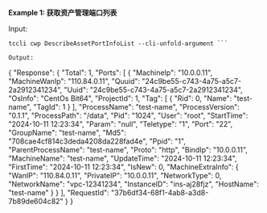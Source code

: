**Example 1: 获取资产管理端口列表**



Input: 

```
tccli cwp DescribeAssetPortInfoList --cli-unfold-argument ```

Output: 
```
{
    "Response": {
        "Total": 1,
        "Ports": [
            {
                "MachineIp": "10.0.0.11",
                "MachineWanIp": "110.84.0.11",
                "Quuid": "24c9be55-c743-4a75-a5c7-2a2912341234",
                "Uuid": "24c9be55-c743-4a75-a5c7-2a2912341234",
                "OsInfo": "CentOs Bit64",
                "ProjectId": 1,
                "Tag": [
                    {
                        "Rid": 0,
                        "Name": "test-name",
                        "TagId": 1
                    }
                ],
                "ProcessName": "test-name",
                "ProcessVersion": "0.1.1",
                "ProcessPath": "/data",
                "Pid": "1024",
                "User": "root",
                "StartTime": "2024-10-11 12:23:34",
                "Param": "null",
                "Teletype": "1",
                "Port": "22",
                "GroupName": "test-name",
                "Md5": "708cae4cf814c3deda4208da228fad4e",
                "Ppid": "1",
                "ParentProcessName": "test-name",
                "Proto": "http",
                "BindIp": "10.0.0.11",
                "MachineName": "test-name",
                "UpdateTime": "2024-10-11 12:23:34",
                "FirstTime": "2024-10-11 12:23:34",
                "IsNew": 0,
                "MachineExtraInfo": {
                    "WanIP": "110.84.0.11",
                    "PrivateIP": "10.0.0.11",
                    "NetworkType": 0,
                    "NetworkName": "vpc-12341234",
                    "InstanceID": "ins-aj28fjz",
                    "HostName": "test-name"
                }
            }
        ],
        "RequestId": "37b6df34-68f1-4ab8-a3d8-7b89de604c82"
    }
}
```

